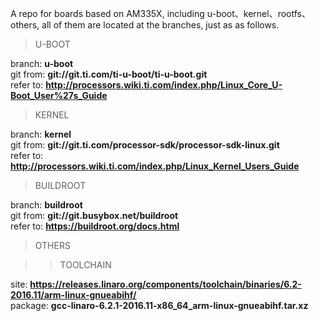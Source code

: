 A repo for boards based on AM335X, including u-boot、kernel、rootfs、others, all of them are located at the branches, just as as follows.

> U-BOOT

branch: **u-boot**  
git from: **git://git.ti.com/ti-u-boot/ti-u-boot.git**  
refer to:  **http://processors.wiki.ti.com/index.php/Linux_Core_U-Boot_User%27s_Guide**

> KERNEL

branch: **kernel**  
git from: **git://git.ti.com/processor-sdk/processor-sdk-linux.git**  
refer to:  **http://processors.wiki.ti.com/index.php/Linux_Kernel_Users_Guide**

> BUILDROOT

branch: **buildroot**  
git from: **git://git.busybox.net/buildroot**  
refer to:  **https://buildroot.org/docs.html**

> OTHERS

>> TOOLCHAIN

site:  **https://releases.linaro.org/components/toolchain/binaries/6.2-2016.11/arm-linux-gnueabihf/**  
package: **gcc-linaro-6.2.1-2016.11-x86_64_arm-linux-gnueabihf.tar.xz**  

